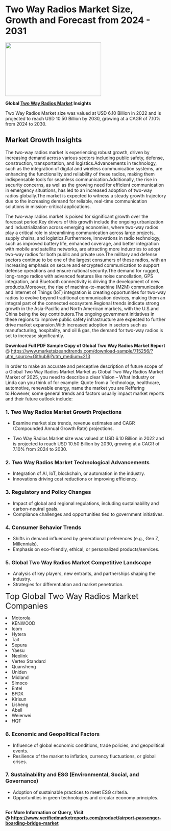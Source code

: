 <H1>Two Way Radios Market Size, Growth and Forecast from 2024 - 2031</H1><img class="aligncenter size-medium wp-image-584254" src="https://thirdeyenews.in/wp-content/uploads/2024/09/Global-Market-Research-300x168.jpeg" alt="" width="300" height="168" /><p><strong>Global&nbsp;<a href="https://www.marketsizeandtrends.com/download-sample/715256/?utm_source=Github8j?utm_medium=213">Two Way Radios Market</a> Insights</strong></p><p>Two Way Radios Market size was valued at USD 6.10 Billion in 2022 and is projected to reach USD 10.50 Billion by 2030, growing at a CAGR of 7.10% from 2024 to 2030.</p><p><h2>Market Growth Insights</h2> <p>The two-way radios market is experiencing robust growth, driven by increasing demand across various sectors including public safety, defense, construction, transportation, and logistics.Advancements in technology, such as the integration of digital and wireless communication systems, are enhancing the functionality and reliability of these radios, making them indispensable tools for seamless communication.Additionally, the rise in security concerns, as well as the growing need for efficient communication in emergency situations, has led to an increased adoption of two-way radios globally.The market is expected to witness a steady growth trajectory due to the increasing demand for reliable, real-time communication solutions in mission-critical applications.</p> <p>The two-way radios market is poised for significant growth over the forecast period.Key drivers of this growth include the ongoing urbanization and industrialization across emerging economies, where two-way radios play a critical role in streamlining communication across large projects, supply chains, and logistics.Furthermore, innovations in radio technology, such as improved battery life, enhanced coverage, and better integration with mobile and satellite networks, are attracting more industries to adopt two-way radios for both public and private use.The military and defense sectors continue to be one of the largest consumers of these radios, with an increasing emphasis on secure and encrypted communication to support defense operations and ensure national security.The demand for rugged, long-range radios with advanced features like noise cancellation, GPS integration, and Bluetooth connectivity is driving the development of new products.Moreover, the rise of machine-to-machine (M2M) communication and Internet of Things (IoT) integration is creating opportunities for two-way radios to evolve beyond traditional communication devices, making them an integral part of the connected ecosystem.Regional trends indicate strong growth in the Asia-Pacific and North American markets, with the U.S.and China being the key contributors.The ongoing government initiatives in these regions to improve public safety infrastructure are expected to further drive market expansion.With increased adoption in sectors such as manufacturing, hospitality, and oil & gas, the demand for two-way radios is set to increase significantly.<p><span class=""><strong>Download Full PDF Sample Copy of Global Two Way Radios Market Report</strong> @ <a href="https://www.marketsizeandtrends.com/download-sample/715256/?utm_source=Github8j?utm_medium=213" target="_blank">https://www.marketsizeandtrends.com/download-sample/715256/?utm_source=Github8j?utm_medium=213</a></span></p><p>In order to make an accurate and perceptive description of future scope of a Global&nbsp;Two Way Radios Market Market as Global&nbsp;Two Way Radios Market Market of 2025, you need to describe a clear Vision &ndash; What Industry or Linda can you think of for example: Quote from a Technology, healthcare, automotive, renewable energy, name the market you are Reffering to.However, some general trends and factors usually impact market reports and their future outlook include:</p><h3>1.&nbsp;<strong>Two Way Radios Market Growth Projections</strong></h3><ul><li>Examine market size trends, revenue estimates and CAGR (Compounded Annual Growth Rate) projections.</li><li><p>Two Way Radios Market size was valued at USD 6.10 Billion in 2022 and is projected to reach USD 10.50 Billion by 2030, growing at a CAGR of 7.10% from 2024 to 2030.</p></li></ul><h3>2.&nbsp;<strong>Two Way Radios Market Technological Advancements</strong></h3><ul><li>Integration of AI, IoT, blockchain, or automation in the industry.</li><li>Innovations driving cost reductions or improving efficiency.</li></ul><h3>3.&nbsp;<strong>Regulatory and Policy Changes</strong></h3><ul><li>Impact of global and regional regulations, including sustainability and carbon-neutral goals.</li><li>Compliance challenges and opportunities tied to government initiatives.</li></ul><h3>4.&nbsp;<strong>Consumer Behavior Trends</strong></h3><ul><li>Shifts in demand influenced by generational preferences (e.g., Gen Z, Millennials).</li><li>Emphasis on eco-friendly, ethical, or personalized products/services.</li></ul><h3>5.&nbsp;<strong>Global Two Way Radios Market Competitive Landscape</strong></h3><ul><li>Analysis of key players, new entrants, and partnerships shaping the industry.</li><li>Strategies for differentiation and market penetration.</li></ul><p data-pm-slice="1 1 []"><span style="color: inherit; font-family: inherit; font-size: 25px;">Top Global Two Way Radios Market Companies</span></p><div class="" data-test-id=""><p><li>Motorola</li><li> KENWOOD</li><li> Icom</li><li> Hytera</li><li> Tait</li><li> Sepura</li><li> Yaesu</li><li> Neolink</li><li> Vertex Standard</li><li> Quansheng</li><li> Uniden</li><li> Midland</li><li> Simoco</li><li> Entel</li><li> BFDX</li><li> Kirisun</li><li> Lisheng</li><li> Abell</li><li> Weierwei</li><li> HQT</li></p></div><h3>6.&nbsp;<strong>Economic and Geopolitical Factors</strong></h3><ul><li>Influence of global economic conditions, trade policies, and geopolitical events.</li><li>Resilience of the market to inflation, currency fluctuations, or global crises.</li></ul><h3>7.&nbsp;<strong>Sustainability and ESG (Environmental, Social, and Governance)</strong></h3><ul><li>Adoption of sustainable practices to meet ESG criteria.</li><li>Opportunities in green technologies and circular economy principles.</li></ul><h2><strong style="font-size: 14px;">For More Information or Query, Visit @&nbsp;</strong><a style="background-color: #ffffff; font-size: 14px;" href="https://www.marketsizeandtrends.com/report/two-way-radios-market/" target="_blank">https://www.verifiedmarketreports.com/product/airport-passenger-boarding-bridge-market</a></h2>